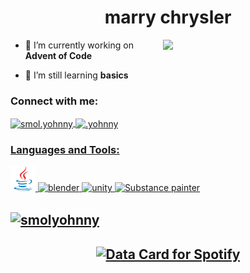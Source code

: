 

<h1 align="center">marry chrysler</h1>



<img align="right" width="260" src="https://media.discordapp.net/attachments/1162080122334097440/1162159061345783808/977530224159883335.gif?ex=653aebf8&is=652876f8&hm=d571644a48e1aff31bfdbf20e2eb8404243751a050feb10c09d682189de2263d&">


- 🎄 I’m currently working on **Advent of Code**

- 🌱 I’m still learning **basics**

<h3 align="left">Connect with me:  
</p></h3>
<p align="left">

<a href="https://instagram.com/smol.yohnny" target="blank"><img align="center" src="https://raw.githubusercontent.com/rahuldkjain/github-profile-readme-generator/master/src/images/icons/Social/instagram.svg" alt="smol.yohnny" height="30" width="40" /> </a>
<a href="https://discord.com/users/375718319304605702" target="blank"> <img align="center" src="https://www.svgrepo.com/show/353655/discord-icon.svg" alt=".yohnny" height="30" width="40" />
<h3 align="left">Languages and Tools:</h3>
<p align="left"> <img src="https://raw.githubusercontent.com/devicons/devicon/master/icons/java/java-original.svg" alt="java" width="40" height="40"/>  <img src="https://download.blender.org/branding/community/blender_community_badge_white.svg" alt="blender" width="40" height="40"/> <img src="https://www.vectorlogo.zone/logos/unity3d/unity3d-icon.svg" alt="unity" width="40" height="40"/>  <img src="https://uxwing.com/wp-content/themes/uxwing/download/brands-and-social-media/adobe-substance-3d-painter-icon.png" alt="Substance painter" width="40" height="40"/> </p>


<h2> <p><img align="center" src="https://github-readme-streak-stats.herokuapp.com/?user=smolyohnny&" alt="smolyohnny" /></p> </h2>

<h2 align="center" > <a href="https://data-card-for-spotify.herokuapp.com/card?user_id=31wugtrmsfh46kbw2man4ydg33pu">
  <img width="fill" src="https://data-card-for-spotify.herokuapp.com/api/card?user_id=31wugtrmsfh46kbw2man4ydg33pu" alt="Data Card for Spotify">
</a> </h2>
